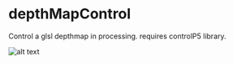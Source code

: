 depthMapControl
===============

Control a glsl depthmap in processing.
requires controlP5 library.

![alt text](http://40.media.tumblr.com/6900b83fc629efa3e520d00bc33d0eaa/tumblr_nhmk0q1eAF1s01h0lo1_1280.png "screen cap")




